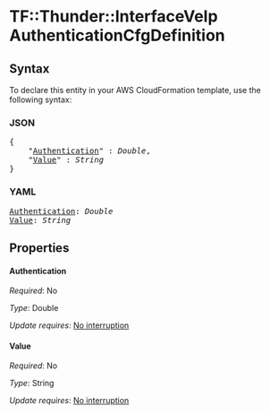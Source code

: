 # TF::Thunder::InterfaceVeIp AuthenticationCfgDefinition

## Syntax

To declare this entity in your AWS CloudFormation template, use the following syntax:

### JSON

<pre>
{
    "<a href="#authentication" title="Authentication">Authentication</a>" : <i>Double</i>,
    "<a href="#value" title="Value">Value</a>" : <i>String</i>
}
</pre>

### YAML

<pre>
<a href="#authentication" title="Authentication">Authentication</a>: <i>Double</i>
<a href="#value" title="Value">Value</a>: <i>String</i>
</pre>

## Properties

#### Authentication

_Required_: No

_Type_: Double

_Update requires_: [No interruption](https://docs.aws.amazon.com/AWSCloudFormation/latest/UserGuide/using-cfn-updating-stacks-update-behaviors.html#update-no-interrupt)

#### Value

_Required_: No

_Type_: String

_Update requires_: [No interruption](https://docs.aws.amazon.com/AWSCloudFormation/latest/UserGuide/using-cfn-updating-stacks-update-behaviors.html#update-no-interrupt)

